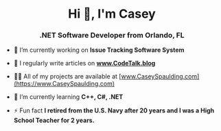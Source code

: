 <h1 align="center">Hi 👋, I'm Casey</h1>
<h3 align="center">.NET Software Developer from Orlando, FL</h3>

- 🔭 I’m currently working on **Issue Tracking Software System**

- 📝 I regularly write articles on **www.CodeTalk.blog**

- 👨‍💻 All of my projects are available at [www.CaseySpaulding.com](https://www.CaseySpaulding.com)

- 🌱 I’m currently learning **C++, C#, .NET**

- ⚡ Fun fact **I retired from the U.S. Navy after 20 years and I was a High School Teacher for 2 years.**

